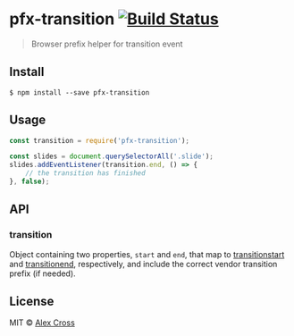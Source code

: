 # pfx-transition [![Build Status](https://travis-ci.org/awcross/pfx-transition.svg?branch=master)](https://travis-ci.org/awcross/pfx-transition)

> Browser prefix helper for transition event


## Install

```
$ npm install --save pfx-transition
```


## Usage

```js
const transition = require('pfx-transition');

const slides = document.querySelectorAll('.slide');
slides.addEventListener(transition.end, () => {
	// the transition has finished
}, false);
```


## API

### transition

Object containing two properties, `start` and `end`, that map to [transitionstart](https://developer.mozilla.org/en-US/docs/Web/Events/transitionstart) and [transitionend](https://developer.mozilla.org/en-US/docs/Web/Events/transitionend), respectively, and include the correct vendor transition prefix (if needed).


## License

MIT © [Alex Cross](https://alexcross.io)
